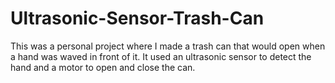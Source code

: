 # Ultrasonic-Sensor-Trash-Can
This was a personal project where I made a trash can that would open when a hand was waved in front of it. It used an ultrasonic sensor to detect the hand and a motor to open and close the can.
